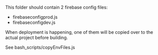 This folder should contain 2 firebase config files:

- firebaseconfigprod.js
- firebaseconfigdev.js

When deployment is happening, one of them will be copied over to the actual
project before building.

See bash_scripts/copyEnvFiles.js